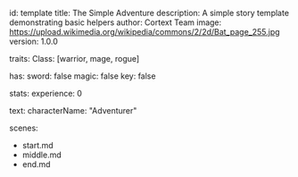 id: template
title: The Simple Adventure
description: A simple story template demonstrating basic helpers
author: Cortext Team
image: https://upload.wikimedia.org/wikipedia/commons/2/2d/Bat_page_255.jpg
version: 1.0.0

traits:
  Class: [warrior, mage, rogue]

has:
  sword: false
  magic: false
  key: false

stats:
  experience: 0

text:
  characterName: "Adventurer"

scenes:
  - start.md
  - middle.md
  - end.md

